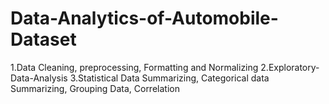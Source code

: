 # Data-Analytics-of-Automobile-Dataset
   1.Data Cleaning, preprocessing, Formatting and Normalizing
   2.Exploratory-Data-Analysis 
   3.Statistical Data Summarizing, Categorical data Summarizing, Grouping Data, Correlation

